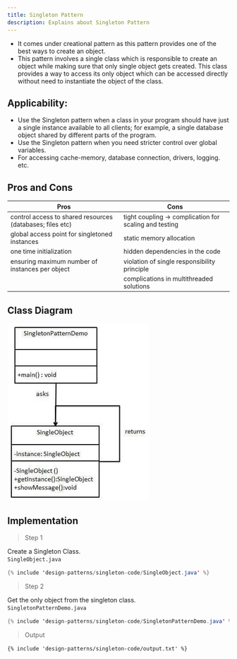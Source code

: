 ```yaml
---
title: Singleton Pattern
description: Explains about Singleton Pattern
---
```


- It comes under creational pattern as this pattern provides one of the best ways to create an object.
- This pattern involves a single class which is responsible to create an object while making sure that only single object gets created. 
  This class provides a way to access its only object which can be accessed directly without need to instantiate the object of the class.

## Applicability:
- Use the Singleton pattern when a class in your program should have just a single instance available to all clients; for example, a single database object shared by different parts of the program.
- Use the Singleton pattern when you need stricter control over global variables.
- For accessing cache-memory, database connection, drivers, logging. etc.


## Pros and Cons
| Pros                                                      |  Cons                                                   |
| --------------------------------------------------------- | ------------------------------------------------------- |
| control access to shared resources (databases; files etc) |  tight coupling -> complication for scaling and testing |
| global access point for singletoned instances             |  static memory allocation                               |
| one time initialization                                   |  hidden dependencies in the code                        |
| ensuring maximum number of instances per object           |  violation of single responsibility principle           |
|                                                           |  complications in multithreaded solutions               |

## Class Diagram
![Singleton Pattern](../assets/images/singleton.jpg)


## Implementation


> Step 1

Create a Singleton Class.  
`SingleObject.java`
```java
{% include 'design-patterns/singleton-code/SingleObject.java' %}
```

> Step 2

Get the only object from the singleton class.  
`SingletonPatternDemo.java`
```java
{% include 'design-patterns/singleton-code/SingletonPatternDemo.java' %}
```

> Output

```
{% include 'design-patterns/singleton-code/output.txt' %}
```

